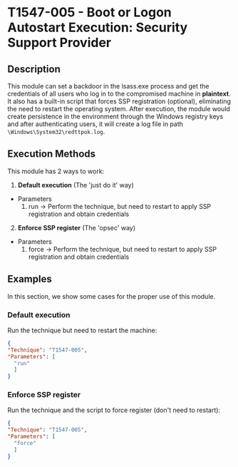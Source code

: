 # T1547-005 - Boot or Logon Autostart Execution: Security Support Provider

## Description

  This module can set a backdoor in the lsass.exe process and get the credentials of all users who log in to the compromised machine in **plaintext**. It also has a built-in script that forces SSP registration (optional), eliminating the need to restart the operating system.
  After execution, the module would create persistence in the environment through the Windows registry keys and after authenticating users, it will create a log file in path ```\Windows\System32\redttpok.log```.


## Execution Methods

  This module has 2 ways to work:

1. **Default execution** (The 'just do it' way)
  - Parameters
    1. run  -> Perform the technique, but need to restart to apply SSP registration and obtain credentials

2. **Enforce SSP register** (The 'opsec' way)
  - Parameters
    1. force  -> Perform the technique, but need to restart to apply SSP registration and obtain credentials


## Examples

In this section, we show some cases for the proper use of this module.

### Default execution

Run the technique but need to restart the machine:

```json
{
"Technique": "T1547-005",
"Parameters": [
  "run"
  ]
}
```

### Enforce SSP register

Run the technique and the script to force register (don't need to restart):

```json
{
"Technique": "T1547-005",
"Parameters": [
  "force"
  ]
}
```